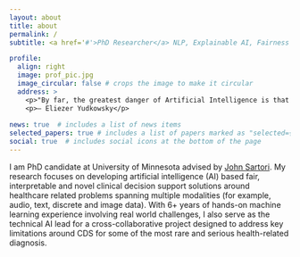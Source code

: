 ```yaml
---
layout: about
title: about
permalink: /
subtitle: <a href='#'>PhD Researcher</a> NLP, Explainable AI, Fairness in AI

profile:
  align: right
  image: prof_pic.jpg
  image_circular: false # crops the image to make it circular
  address: >
    <p>"By far, the greatest danger of Artificial Intelligence is that people conclude too early that they understand it."</p>
    <p>— Eliezer Yudkowsky</p>
 
news: true  # includes a list of news items
selected_papers: true # includes a list of papers marked as "selected={true}"
social: true  # includes social icons at the bottom of the page
---
```


I am PhD candidate at University of Minnesota advised by [John Sartori](http://people.ece.umn.edu/users/jsartori/). My research focuses on developing artificial intelligence (AI) based fair, interpretable and novel clinical decision support solutions around healthcare related problems spanning multiple modalities (for example, audio, text, discrete and image data). With 6+ years of hands-on machine learning experience involving real world challenges, I also serve as the technical AI lead for a cross-collaborative project designed to address key limitations around CDS for some of the most rare and serious health-related diagnosis. 
